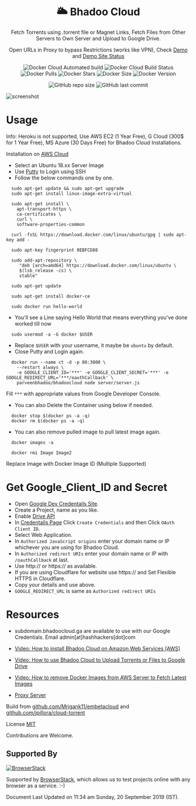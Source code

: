<div align="center">

# :sun_behind_large_cloud: Bhadoo Cloud

Fetch Torrents using .torrent file or Magnet Links, Fetch Files from Other Servers to Own Server and Upload to Google Drive.

Open URLs in Proxy to bypass Restrictions (works like VPN), Check [Demo](https://server1.bhadoocloud.ga) and [Demo Site Status](https://site-status.hashapp.ga/?q=server1.bhadoocloud.ga)

![Docker Cloud Automated build](https://img.shields.io/docker/cloud/automated/parveenbhadoo/bhadoocloud.svg)
![Docker Cloud Build Status](https://img.shields.io/docker/cloud/build/parveenbhadoo/bhadoocloud.svg?style=flat)
![Docker Pulls](https://img.shields.io/docker/pulls/parveenbhadoo/bhadoocloud.svg)
![Docker Stars](https://img.shields.io/docker/stars/parveenbhadoo/bhadoocloud.svg)
![Docker Size](https://images.microbadger.com/badges/image/parveenbhadoo/bhadoocloud.svg)
![Docker Version](https://images.microbadger.com/badges/version/parveenbhadoo/bhadoocloud.svg)

![GitHub repo size](https://img.shields.io/github/repo-size/parveenbhadooofficial/bhadoocloud.svg)
![GitHub last commit](https://img.shields.io/github/last-commit/parveenbhadooofficial/bhadoocloud.svg)

</div>

![screenshot](https://raw.githubusercontent.com/ParveenBhadooOfficial/Bhadoo-Cloud/master/.github/screenshot02.png)

# Usage

Info: Heroku is not supported, Use AWS EC2 (1 Year Free), G Cloud (300$ for 1 Year Free), MS Azure (30 Days Free) for Bhadoo Cloud Installations.

Installation on [AWS Cloud](https://aws.amazon.com/ec2/)

* Select an Ubuntu 18.xx Server Image
* Use [Putty](https://www.putty.org/) to Login using SSH
* Follow the below commands one by one.

```
  sudo apt-get update && sudo apt-get upgrade
  sudo apt-get install linux-image-extra-virtual
```

```
  sudo apt-get install \
    apt-transport-https \
    ca-certificates \
    curl \
    software-properties-common
```

```
  curl -fsSL https://download.docker.com/linux/ubuntu/gpg | sudo apt-key add -
```

```
  sudo apt-key fingerprint 0EBFCD88
```

```
  sudo add-apt-repository \
     "deb [arch=amd64] https://download.docker.com/linux/ubuntu \
     $(lsb_release -cs) \
     stable"
```

```
  sudo apt-get update
```

```
  sudo apt-get install docker-ce
```

```
  sudo docker run hello-world
```

* You'll see a Line saying Hello World that means everything you've done worked till now

```
  sudo usermod -a -G docker $USER
```

* Replace `$USER` with your username, it maybe be `ubuntu` by default.
* Close Putty and Login again.

```
  docker run --name ct -d -p 80:3000 \
    --restart always \
    -e GOOGLE_CLIENT_ID='***' -e GOOGLE_CLIENT_SECRET='***' -e GOOGLE_REDIRECT_URL='***/oauthCallback' \
    parveenbhadoo/bhadoocloud node server/server.js
```

Fill `***` with appropriate values from Google Developer Console.

* You can also Delete the Container using below if needed.

```
  docker stop $(docker ps -a -q)
  docker rm $(docker ps -a -q)
```

* You can also remove pulled image to pull latest image again.

```
  docker images -a
  
  docker rmi Image Image2
```

Replace Image with Docker Image ID (Multiple Supported)

# Get Google_Client_ID and Secret

* Open [Google Dev Credentails Site](https://console.developers.google.com/apis/credentials).
* Create a Project, name as you like.
* Enable [Drive API](https://console.developers.google.com/apis/library/drive.googleapis.com)
* In [Credentails Page](https://console.developers.google.com/apis/credentials) Click `Create Credentials` and then Click `OAuth Client ID`.
* Select Web Application.
* In `Authorized JavaScript origins` enter your domain name or IP whichever you are using for Bhadoo Cloud.
* In `Authorized redirect URIs` enter your domain name or IP with `/oauthCallback` at last.
* Use http:// or https:// as available.
* If you are using Cloudflare for website use https:// and Set Flexible HTTPS in Cloudflare.
* Copy your details and use above.
* `GOOGLE_REDIRECT_URL` is same as `Authorized redirect URIs`

# Resources

* subdomain.bhadoocloud.ga are available to use with our Google Credentials. Email admin[at]hashhackers[dot]com

* [Video: How to install Bhadoo Cloud on Amazon Web Services (AWS)](https://youtu.be/yhsQU6uXNMA)

* [Video: How to use Bhadoo Cloud to Upload Torrents or Files to Google Drive](https://youtu.be/ynRkZ1OaQSQ)

* [Video: How to remove Docker Images from AWS Server to Fetch Latest Images](https://youtu.be/SGrB0oo8F_4)

* [Proxy Server](https://github.com/ParveenBhadooOfficial/PHP-Web-Proxy)


Build from [github.com/Mrigank11/embetacloud](https://github.com/Mrigank11/embetacloud) and [github.com/jpillora/cloud-torrent](https://github.com/jpillora/cloud-torrent)

License [MIT](https://github.com/ParveenBhadooOfficial/BhadooCloud/blob/master/LICENSE)

Contributions are Welcome.

## Supported By

[![BrowserStack](https://raw.githubusercontent.com/ParveenBhadooOfficial/BhadooCloud/master/files/browserstack.png)](https://www.browserstack.com/)

Supported by [BrowserStack](https://www.browserstack.com/), which allows us to test projects online with any browser as a service. :-)

Document Last Updated on 11:34 am Sunday, 20 September 2019 (IST).
